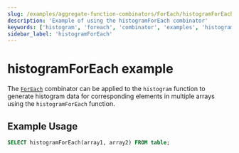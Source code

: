```yaml
---
slug: /examples/aggregate-function-combinators/ForEach/histogramForEach
description: 'Example of using the histogramForEach combinator'
keywords: ['histogram', 'foreach', 'combinator', 'examples', 'histogramForEach']
sidebar_label: 'histogramForEach'
---
```


# histogramForEach example

The [`ForEach`](/sql-reference/aggregate-functions/combinators#-foreach) combinator can be applied to the `histogram` function to generate histogram data for corresponding elements in multiple arrays using the `histogramForEach` function.

## Example Usage

```sql
SELECT histogramForEach(array1, array2) FROM table;
``` 